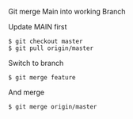 Git merge Main into working Branch

Update MAIN first
```
$ git checkout master
$ git pull origin/master
```

Switch to branch
```
$ git merge feature
```

And merge
```
$ git merge origin/master
```

